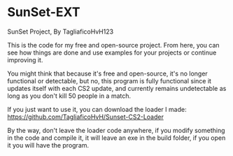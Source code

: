 # SunSet-EXT
SunSet Project, By TagliaficoHvH123

This is the code for my free and open-source project. From here, you can see how things are done and use examples for your projects or continue improving it.

You might think that because it's free and open-source, it's no longer functional or detectable, but no, this program is fully functional since it updates itself with each CS2 update, and currently remains undetectable as long as you don't kill 50 people in a match.

If you just want to use it, you can download the loader I made: https://github.com/TagliaficoHvH/Sunset-CS2-Loader

By the way, don't leave the loader code anywhere, if you modify something in the code and compile it, it will leave an exe in the build folder, if you open it you will have the program.
